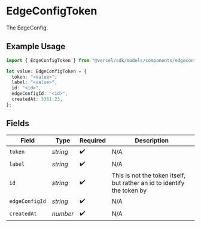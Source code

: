 # EdgeConfigToken

The EdgeConfig.

## Example Usage

```typescript
import { EdgeConfigToken } from "@vercel/sdk/models/components/edgeconfigtoken.js";

let value: EdgeConfigToken = {
  token: "<value>",
  label: "<value>",
  id: "<id>",
  edgeConfigId: "<id>",
  createdAt: 3361.23,
};
```

## Fields

| Field                                                                   | Type                                                                    | Required                                                                | Description                                                             |
| ----------------------------------------------------------------------- | ----------------------------------------------------------------------- | ----------------------------------------------------------------------- | ----------------------------------------------------------------------- |
| `token`                                                                 | *string*                                                                | :heavy_check_mark:                                                      | N/A                                                                     |
| `label`                                                                 | *string*                                                                | :heavy_check_mark:                                                      | N/A                                                                     |
| `id`                                                                    | *string*                                                                | :heavy_check_mark:                                                      | This is not the token itself, but rather an id to identify the token by |
| `edgeConfigId`                                                          | *string*                                                                | :heavy_check_mark:                                                      | N/A                                                                     |
| `createdAt`                                                             | *number*                                                                | :heavy_check_mark:                                                      | N/A                                                                     |